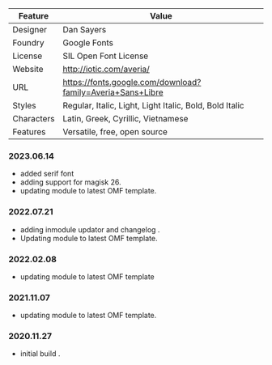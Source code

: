 | Feature | Value |
|---|---|
| Designer | Dan Sayers |
| Foundry | Google Fonts |
| License | SIL Open Font License |
| Website | http://iotic.com/averia/ |
| URL | <https://fonts.google.com/download?family=Averia+Sans+Libre> |
| Styles | Regular, Italic, Light, Light Italic, Bold, Bold Italic |
| Characters | Latin, Greek, Cyrillic, Vietnamese |
| Features | Versatile, free, open source |


### 2023.06.14
- added serif font
- adding support for magisk 26.
- updating module to latest OMF template.

### 2022.07.21
- adding inmodule updator and changelog .
- Updating module to latest OMF template.

### 2022.02.08
- updating module to latest OMF template 

### 2021.11.07
- updating module to latest OMF template.

### 2020.11.27
- initial build .